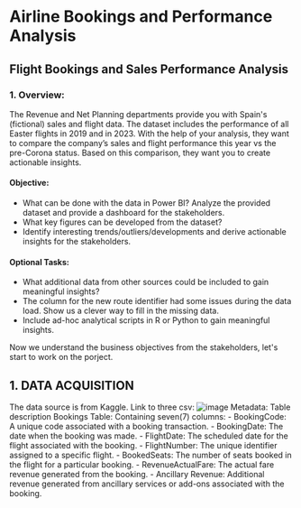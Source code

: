 # Airline Bookings and Performance Analysis
## Flight Bookings and Sales Performance Analysis 

### 1. Overview:
The Revenue and Net Planning departments provide you with Spain's (fictional) sales and flight data. The dataset includes the performance of all Easter flights in 2019 and in 2023. With the help of your analysis, they want to compare the company’s sales and flight performance this year vs the pre-Corona status. Based on this comparison, they want you to create actionable insights.

#### Objective:
* What can be done with the data in Power BI? Analyze the provided dataset and provide a dashboard for the stakeholders.
* What key figures can be developed from the dataset?
* Identify interesting trends/outliers/developments and derive actionable insights for the stakeholders.

#### Optional Tasks:
* What additional data from other sources could be included to gain meaningful insights?
* The column for the new route identifier had some issues during the data load. Show us a clever way to fill in the missing data.
* Include ad-hoc analytical scripts in R or Python to gain meaningful insights.


Now we understand the business objectives from the stakeholders, let's start to work on the porject.
 ## 1. DATA ACQUISITION
   The data source is from Kaggle. Link to three csv: ![image](https://github.com/Solomon-Banuba/Airline_Bookings/assets/101892794/ab33568d-ec78-4c17-a131-4966d1099cc8)
    Metadata: Table description
    Bookings Table: Containing seven(7) columns:
     - BookingCode: A unique code associated with a booking transaction.
     - BookingDate: The date when the booking was made.
     - FlightDate: The scheduled date for the flight associated with the booking.
     - FlightNumber: The unique identifier assigned to a specific flight.
     - BookedSeats: The number of seats booked in the flight for a particular booking.
     - RevenueActualFare: The actual fare revenue generated from the booking.
     - Ancillary Revenue: Additional revenue generated from ancillary services or add-ons associated with the booking.

